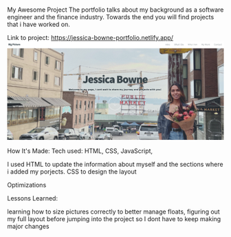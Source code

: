 # 
My Awesome Project
The portfolio talks about my background as a software engineer and the finance industry. Towards the end you will find projects that i have worked on. 

Link to project: https://jessica-bowne-portfolio.netlify.app/
<img src="images/JB.png">


How It's Made:
Tech used: HTML, CSS, JavaScript, 

I used HTML to update the information about myself and the sections where i added my porjects. CSS to design the layout

Optimizations

Lessons Learned:

learning how to size pictures correctly to better manage floats, figuring out my full layout before jumping into the project so I dont have to keep making major changes 